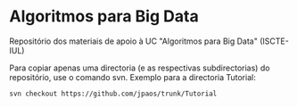 # Algoritmos para Big Data
Repositório dos materiais de apoio à UC "Algoritmos para Big Data" (ISCTE-IUL)

Para copiar apenas uma directoria (e as respectivas subdirectorias) do repositório, use o comando svn. Exemplo para a directoria Tutorial: 

    svn checkout https://github.com/jpaos/trunk/Tutorial


